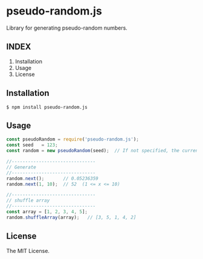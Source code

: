 # pseudo-random.js
Library for generating pseudo-random numbers.

## INDEX
1. Installation
1. Usage
1. License

## Installation
```
$ npm install pseudo-random.js
```

## Usage
```javascript
const pseudoRandom = require('pseudo-random.js');
const seed   = 123;
const random = new pseudoRandom(seed);  // If not specified, the current time will be used.

//-------------------------------
// Generate
//-------------------------------
random.next();       // 0.05236359
random.next(1, 10);  // 52  (1 <= x <= 10)

//-------------------------------
// shuffle array
//-------------------------------
const array = [1, 2, 3, 4, 5];
random.shuffleArray(array);   // [3, 5, 1, 4, 2]
```

## License
The MIT License.
